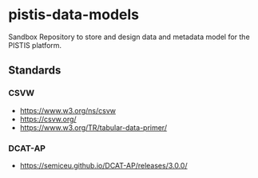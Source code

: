 # pistis-data-models
Sandbox Repository to store and design data and metadata model for the PISTIS platform.

## Standards

### CSVW
- https://www.w3.org/ns/csvw
- https://csvw.org/ 
- https://www.w3.org/TR/tabular-data-primer/

### DCAT-AP
- https://semiceu.github.io/DCAT-AP/releases/3.0.0/

